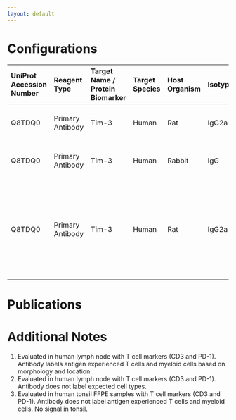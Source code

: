 ```yaml
---
layout: default
---
```


# Configurations

| UniProt Accession Number   | Reagent Type     | Target Name / Protein Biomarker   | Target Species   | Host Organism   | Isotype   | Clonality   | Vendor      | Catalog Number   | Conjugate    | RRID       | Availability   | Method                 | Tissue Preservation               | Target Tissue   | Tissue State   | Detergent         | Antigen Retrieval Conditions                                                               | Dye Inactivation Conditions   | Recommend   | Agree               | Disagree   | Contributor         | Notes       |
|:---------------------------|:-----------------|:----------------------------------|:-----------------|:----------------|:----------|:------------|:------------|:-----------------|:-------------|:-----------|:---------------|:-----------------------|:----------------------------------|:----------------|:---------------|:------------------|:-------------------------------------------------------------------------------------------|:------------------------------|:------------|:--------------------|:-----------|:--------------------|:------------|
| Q8TDQ0                     | Primary Antibody | Tim-3                             | Human            | Rat             | IgG2a     | 344823      | R&D Systems | MAB2365          | Unconjugated | AB_2232900 | Stock          | Multiplexed 2D Imaging | 1:4 Cytofix/Cytoperm Fixed Frozen | Lymph Node      | NA             | 0.3% Triton-X-100 | NA                                                                                         | NA                            | Yes         | [0000-0003-4379-8967](https://orcid.org/0000-0003-4379-8967) | NA         | [0000-0003-4379-8967](https://orcid.org/0000-0003-4379-8967) | [1](#notes) |
| Q8TDQ0                     | Primary Antibody | Tim-3                             | Human            | Rabbit          | IgG       | Polyclonal  | Abcam       | ab185703         | Unconjugated | NA         | Stock          | Multiplexed 2D Imaging | 1:4 Cytofix/Cytoperm Fixed Frozen | Lymph Node      | NA             | 0.3% Triton-X-100 | NA                                                                                         | NA                            | No          | [0000-0003-4379-8967](https://orcid.org/0000-0003-4379-8967) | NA         | [0000-0003-4379-8967](https://orcid.org/0000-0003-4379-8967) | [2](#notes) |
| Q8TDQ0                     | Primary Antibody | Tim-3                             | Human            | Rat             | IgG2a     | 344823      | R&D Systems | MAB2365          | Unconjugated | AB_2232900 | Stock          | Multiplexed 2D Imaging | FFPE                              | Tonsil          | NA             | 0.3% Triton-X-100 | pH 6 for 30 minutes ER1 (AF9961) and pH 9 for 30 minutes ER2 (AF9640) using the Leica Bond | NA                            | No          | [0000-0003-4379-8967](https://orcid.org/0000-0003-4379-8967) | NA         | [0000-0003-4379-8967](https://orcid.org/0000-0003-4379-8967) | [3](#notes) |

# Publications



# Additional Notes

<a name="notes"></a>
1. Evaluated in human lymph node with T cell markers (CD3 and PD-1). Antibody labels antigen experienced T cells and myeloid cells based on morphology and location.
2. Evaluated in human lymph node with T cell markers (CD3 and PD-1). Antibody does not label expected cell types.
3. Evaluated in human tonsil FFPE samples with T cell markers (CD3 and PD-1). Antibody does not label antigen experienced T cells and myeloid cells. No signal in tonsil.
